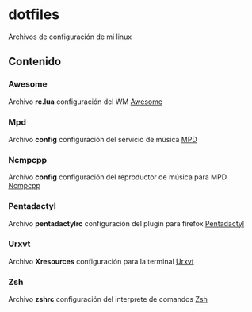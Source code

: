 dotfiles
========

Archivos de configuración de mi linux

Contenido
---------

### Awesome

Archivo **rc.lua** configuración del WM [Awesome](http://awesome.naquadah.org/)

### Mpd

Archivo **config** configuración del servicio de música [MPD](http://www.musicpd.org/)

### Ncmpcpp

Archivo **config** configuración del reproductor de música para MPD [Ncmpcpp](http://ncmpcpp.rybczak.net/)

### Pentadactyl

Archivo **pentadactylrc** configuración del plugin para firefox [Pentadactyl](http://5digits.org/pentadactyl/)

### Urxvt

Archivo **Xresources** configuración para la terminal [Urxvt](http://software.schmorp.de/pkg/rxvt-unicode.html)

### Zsh

Archivo **zshrc** configuración del interprete de comandos [Zsh](http://www.zsh.org/)
